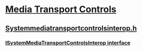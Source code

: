 # [Media Transport Controls](index.md)
## [Systemmediatransportcontrolsinterop.h](../systemmediatransportcontrolsinterop/index.md)
### [ISystemMediaTransportControlsInterop interface](../systemmediatransportcontrolsinterop/nn-systemmediatransportcontrolsinterop-isystemmediatransportcontrolsinterop.md)
